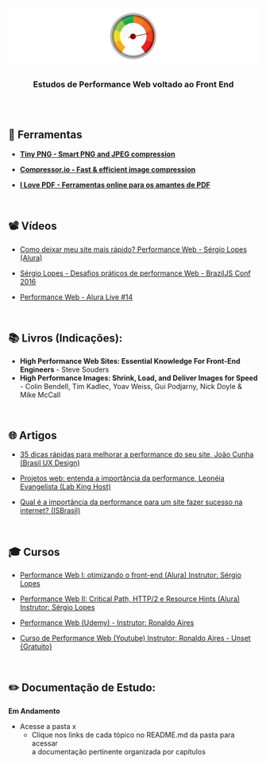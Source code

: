 ﻿<div align="center">
 
 ![Performance Web Header Readme](img/header-readme.png)

  ### **Estudos de Performance Web voltado ao Front End**
  
</div>

<br><br>

## 🔧 Ferramentas

+ <a href="https://tinypng.com/" target="_blank"> **Tiny PNG - Smart PNG and JPEG compression** </a> 
+ <a href="https://compressor.io/" target="_blank"> **Compressor.io - Fast & efficient image
compression** </a> 

+ <a href="https://www.ilovepdf.com/pt" target="_blank"> **I Love PDF - Ferramentas online para os amantes de PDF** </a> 

<!-- + <a href="https://imagem.online-convert.com/pt/converter-para-webp"** Convert Online - Converter imagens para .webp** </a>  -->




<br>
 
## 📽 Vídeos

+ [Como deixar meu site mais rápido? Performance Web - Sérgio Lopes (Alura)](https://www.youtube.com/watch?v=vsn_ACM202Y&ab_channel=AluraCursosOnline)

+ [Sérgio Lopes - Desafios práticos de performance Web - BrazilJS Conf 2016](https://www.youtube.com/watch?v=EMCBd3kw4zs&ab_channel=BrazilJS)
+ [Performance Web - Alura Live #14](https://www.youtube.com/watch?v=g4WsGEmzsN4&ab_channel=AluraCursosOnline)

<br>

## 📚  Livros (Indicações): 
 
+ **High Performance Web Sites: Essential Knowledge For Front-End Engineers** - Steve Souders
+ **High Performance Images: Shrink, Load, and Deliver Images for Speed** - Colin Bendell, Tim Kadlec, Yoav Weiss, Gui Podjarny, Nick Doyle & Mike McCall

<br>

## 🌐 Artigos

+ [35 dicas rápidas para melhorar a performance do seu site, João Cunha (Brasil UX Design)](https://brasil.uxdesign.cc/35-dicas-r%C3%A1pidas-de-web-performance-59f38057e318)

+ [Projetos web: entenda a importância da performance, Leonéia Evangelista (Lab King Host)](https://king.host/blog/2018/11/performance-em-projetos-web/)
+ [Qual é a importância da performance para um site fazer sucesso na internet? (ISBrasil)](https://www.isbrasil.info/blog/qual-e-a-importancia-da-performance-para-um-site-fazer-sucesso-na-internet.html)

<br>

## 🎓 Cursos

+ [Performance Web I: otimizando o front-end (Alura) Instrutor: Sérgio Lopes](https://www.alura.com.br/curso-online-otimizacao-performance-web)
+ [Performance Web II: Critical Path, HTTP/2 e Resource Hints (Alura) Instrutor: Sérgio Lopes](https://www.alura.com.br/curso-online-performance-http2-critical-path)
+ [Performance Web (Udemy) - Instrutor: Ronaldo Aires](https://www.udemy.com/course/curso-de-performance-web/)

+ [Curso de Performance Web (Youtube) Instrutor: Ronaldo Aires - Unset {Gratuito}](https://www.youtube.com/watch?v=iRazRfRas28&list=PL0N5TAOhX5E-zYhMUyRE2Jhif-NyQ-5ZY&ab_channel=UnSet)



<br>

## ✏️ Documentação de Estudo:

**Em Andamento**

+ Acesse a pasta x
  + Clique nos links de cada tópico no README.md da pasta para acessar<br> a documentação pertinente organizada por capítulos


